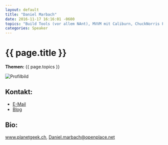 ```yaml
---
layout: default
title: "Daniel Marbach"
date: 2016-11-17 16:16:01 -0600
topics: "Build Tools (vor allem NAnt), MVVM mit Caliburn, ChuckNorris Framework (z. B. Roundhouse), NHibernate, NServiceBus und z. B. Caliburn (sogar Workshop), Bbv.Common Bootstrapper (sogar Workshop) aka Application Bootstrapping on Steroids, Distributed Event Broker / Mapping Event Broker, Bbv.Common Allgemein (sogar Workshop), Test Driven Development Basics, Dynamische Client / Server Übersetzung mit AutoMapper, NHibernate, How to select open source frameworks (Kurzvortrag), Ninject"
categories: Speaker
---
```


# {{ page.title }}

**Themen:** {{ page.topics }}

![Profilbild](/assets/img/speakers/dummy.jpg)

## Kontakt:
- [E-Mail](mailto:bjoern@bjro.de)
- [Blog](http://www.bjro.de/)

## Bio:

www.planetgeek.ch, Daniel.marbach@openplace.net



